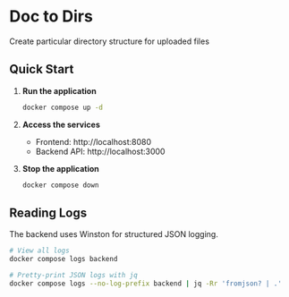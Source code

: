 # Doc to Dirs

Create particular directory structure for uploaded files

## Quick Start

1. **Run the application**

   ```bash
   docker compose up -d
   ```

2. **Access the services**

   - Frontend: http://localhost:8080
   - Backend API: http://localhost:3000

3. **Stop the application**
   ```bash
   docker compose down
   ```

## Reading Logs

The backend uses Winston for structured JSON logging.

```bash
# View all logs
docker compose logs backend

# Pretty-print JSON logs with jq
docker compose logs --no-log-prefix backend | jq -Rr 'fromjson? | .'
```
